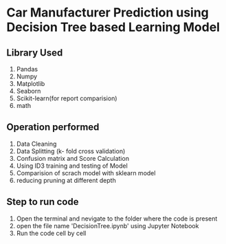 # Car Manufacturer Prediction using Decision Tree based Learning Model

## Library Used

1. Pandas
2. Numpy
3. Matplotlib
4. Seaborn
5. Scikit-learn(for report comparision)
6. math

## Operation performed

1. Data Cleaning
2. Data Splitting (k- fold cross validation)
3. Confusion matrix and Score Calculation
4. Using ID3 training and testing of Model
5. Comparision of scrach model with sklearn model
6. reducing pruning at different depth

## Step to run code
1. Open the terminal and nevigate to the folder where the code is present
2. open the file name 'DecisionTree.ipynb' using Jupyter Notebook
3. Run the code cell by cell


